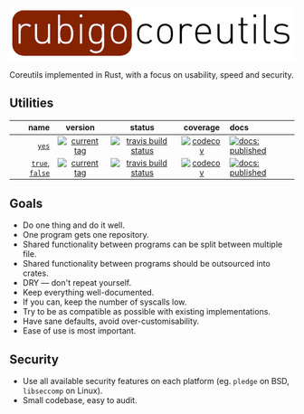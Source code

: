 ![rubigo-coreutils](img/coreutils.png)

Coreutils implemented in Rust, with a focus on usability, speed and security. 

## Utilities

name | version | status | coverage | docs
---: | :-----: | :----: | :------: | :---
[`yes`](https://github.com/rubigo/yes) | [![current tag](https://img.shields.io/github/tag/rubigo/yes.svg)](CHANGELOG.md) | [![travis build status](https://travis-ci.org/rubigo/yes.svg?branch=master)](https://travis-ci.org/rubigo/yes) | [![codecov](https://codecov.io/gh/rubigo/yes/branch/master/graph/badge.svg)](https://codecov.io/gh/rubigo/yes) | [![docs: published](https://img.shields.io/badge/docs-published-green.svg)](https://rubigo.github.io/yes/rubigo_yes) 
[`true`](https://github.com/rubigo/true), [`false`](https://github.com/rubigo/true) | [![current tag](https://img.shields.io/github/tag/rubigo/true.svg)](CHANGELOG.md) | [![travis build status](https://travis-ci.org/rubigo/true.svg?branch=master)](https://travis-ci.org/rubigo/true) | [![codecov](https://codecov.io/gh/rubigo/true/branch/master/graph/badge.svg)](https://codecov.io/gh/rubigo/true) | [![docs: published](https://img.shields.io/badge/docs-published-green.svg)](https://rubigo.github.io/true/rubigo_true) 

## Goals

-   Do one thing and do it well.
-   One program gets one repository.
-   Shared functionality between programs can be split between multiple file.
-   Shared functionality between programs should be outsourced into crates.
-   DRY — don't repeat yourself.
-   Keep everything well-documented.
-   If you can, keep the number of syscalls low.
-   Try to be as compatible as possible with existing implementations.
-   Have sane defaults, avoid over-customisability. 
-   Ease of use is most important.

## Security

-   Use all available security features on each platform (eg. `pledge` on BSD,
    `libseccomp` on Linux).
-   Small codebase, easy to audit.
